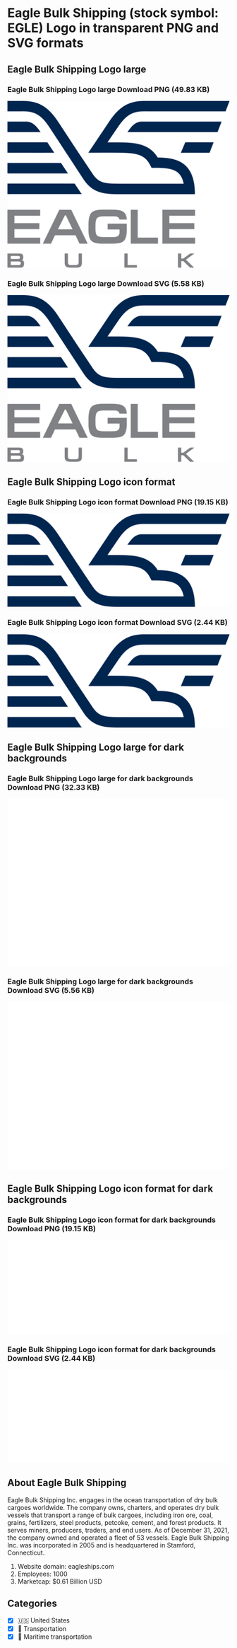 # Eagle Bulk Shipping (stock symbol: EGLE) Logo in transparent PNG and SVG formats

## Eagle Bulk Shipping Logo large

### Eagle Bulk Shipping Logo large Download PNG (49.83 KB)

![Eagle Bulk Shipping Logo large Download PNG (49.83 KB)](/img/orig/EGLE_BIG-8dde80d6.png)

### Eagle Bulk Shipping Logo large Download SVG (5.58 KB)

![Eagle Bulk Shipping Logo large Download SVG (5.58 KB)](/img/orig/EGLE_BIG-bf18c491.svg)

## Eagle Bulk Shipping Logo icon format

### Eagle Bulk Shipping Logo icon format Download PNG (19.15 KB)

![Eagle Bulk Shipping Logo icon format Download PNG (19.15 KB)](/img/orig/EGLE-23762bec.png)

### Eagle Bulk Shipping Logo icon format Download SVG (2.44 KB)

![Eagle Bulk Shipping Logo icon format Download SVG (2.44 KB)](/img/orig/EGLE-c58d3257.svg)

## Eagle Bulk Shipping Logo large for dark backgrounds

### Eagle Bulk Shipping Logo large for dark backgrounds Download PNG (32.33 KB)

![Eagle Bulk Shipping Logo large for dark backgrounds Download PNG (32.33 KB)](/img/orig/EGLE_BIG.D-aed159b2.png)

### Eagle Bulk Shipping Logo large for dark backgrounds Download SVG (5.56 KB)

![Eagle Bulk Shipping Logo large for dark backgrounds Download SVG (5.56 KB)](/img/orig/EGLE_BIG.D-011709f5.svg)

## Eagle Bulk Shipping Logo icon format for dark backgrounds

### Eagle Bulk Shipping Logo icon format for dark backgrounds Download PNG (19.15 KB)

![Eagle Bulk Shipping Logo icon format for dark backgrounds Download PNG (19.15 KB)](/img/orig/EGLE.D-f6fa4e10.png)

### Eagle Bulk Shipping Logo icon format for dark backgrounds Download SVG (2.44 KB)

![Eagle Bulk Shipping Logo icon format for dark backgrounds Download SVG (2.44 KB)](/img/orig/EGLE.D-42c018a8.svg)

## About Eagle Bulk Shipping

Eagle Bulk Shipping Inc. engages in the ocean transportation of dry bulk cargoes worldwide. The company owns, charters, and operates dry bulk vessels that transport a range of bulk cargoes, including iron ore, coal, grains, fertilizers, steel products, petcoke, cement, and forest products. It serves miners, producers, traders, and end users. As of December 31, 2021, the company owned and operated a fleet of 53 vessels. Eagle Bulk Shipping Inc. was incorporated in 2005 and is headquartered in Stamford, Connecticut.

1. Website domain: eagleships.com
2. Employees: 1000
3. Marketcap: $0.61 Billion USD


## Categories
- [x] 🇺🇸 United States
- [x] 🚚 Transportation
- [x] 🚢 Maritime transportation
